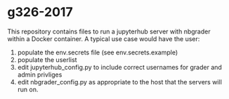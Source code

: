 # g326-2017
This repository contains files to run a jupyterhub server with nbgrader within a Docker container.
A typical use case would have the user:

1. populate the env.secrets file (see env.secrets.example)
2. populate the userlist
3. edit jupyterhub_config.py to include correct usernames for grader and admin privliges
4. edit nbgrader_config.py as appropriate to the host that the servers will run on.

